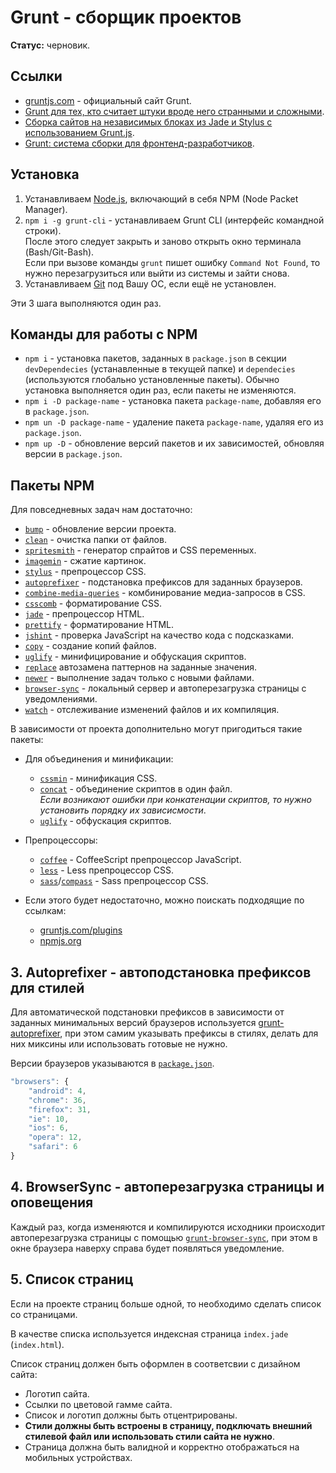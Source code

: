 # Grunt - сборщик проектов

**Статус:** черновик.

## Ссылки

* [gruntjs.com](https://gruntjs.com/) - официальный сайт Grunt.
* [Grunt для тех, кто считает штуки вроде него странными и сложными](http://frontender.info/grunt-is-not-weird-and-hard/).
* [Сборка сайтов на независимых блоках из Jade и Stylus с использованием Grunt.js](http://oleggromov.com/slides/independent-blocks-assemble/).
* [Grunt: система сборки для фронтенд-разработчиков](http://sapegin.ru/pres/grunt/).

## Установка

1. Устанавливаем [Node.js](http://nodejs.org/download/), включающий в себя NPM (Node Packet Manager).
2. `npm i -g grunt-cli` - устанавливаем Grunt CLI (интерфейс командной строки).<br>
После этого следует закрыть и заново открыть окно терминала (Bash/Git-Bash).<br>
Если при вызове команды `grunt` пишет ошибку `Command Not Found`, то нужно перезагрузиться или выйти из системы и зайти снова.
3. Устанавливаем [Git](http://git-scm.com/book/ru/Введение-Установка-Git) под Вашу ОС, если ещё не установлен.

Эти 3 шага выполняются один раз.

## Команды для работы с NPM

- `npm i` - установка пакетов, заданных в `package.json` в секции `devDependecies` (устанавленные в текущей папке) и `dependecies` (используются глобально установленные пакеты). Обычно установка выполняется один раз, если пакеты не изменяются.
- `npm i -D package-name` - установка пакета `package-name`, добавляя его в `package.json`.
- `npm un -D package-name` - удаление пакета `package-name`, удаляя его из `package.json`.
- `npm up -D` - обновление версий пакетов и их зависимостей, обновляя версии в `package.json`.

## Пакеты NPM

Для повседневных задач нам достаточно:
* [`bump`](https://www.npmjs.org/package/grunt-bump) - обновление версии проекта.
* [`clean`](https://www.npmjs.org/package/grunt-contrib-clean) - очистка папки от файлов.
* [`spritesmith`](https://www.npmjs.org/package/grunt-spritesmith) - генератор спрайтов и CSS переменных.
* [`imagemin`](https://www.npmjs.org/package/grunt-contrib-imagemin) - сжатие картинок.
* [`stylus`](https://www.npmjs.org/package/grunt-contrib-stylus) - препроцессор CSS.
* [`autoprefixer`](https://www.npmjs.org/package/grunt-autoprefixer) - подстановка префиксов для заданных браузеров.
* [`combine-media-queries`](https://www.npmjs.org/package/grunt-combine-media-queries) - комбинирование медиа-запросов в CSS.
* [`csscomb`](https://www.npmjs.org/package/grunt-csscomb) - форматирование CSS.
* [`jade`](https://www.npmjs.org/package/grunt-contrib-jade) - препроцессор HTML.
* [`prettify`](https://www.npmjs.org/package/grunt-prettify) - форматирование HTML.
* [`jshint`](https://www.npmjs.org/package/grunt-contrib-jshint) - проверка JavaScript на качество кода с подсказками.
* [`copy`](https://www.npmjs.org/package/grunt-contrib-copy) - создание копий файлов.
* [`uglify`](https://www.npmjs.org/package/grunt-contrib-uglify) - минифицирование и обфускация скриптов.
* [`replace`](https://www.npmjs.org/package/grunt-replace) автозамена паттернов на заданные значения.
* [`newer`](https://www.npmjs.org/package/grunt-newer) - выполнение задач только с новыми файлами.
* [`browser-sync`](https://www.npmjs.org/package/grunt-browser-sync) - локальный сервер и автоперезагрузка страницы с уведомлениями.
* [`watch`](https://www.npmjs.org/package/grunt-contrib-watch) - отслеживание изменений файлов и их компиляция.

В зависимости от проекта дополнительно могут пригодиться такие пакеты:
* Для объединения и минификации:
    * [`cssmin`](https://www.npmjs.org/package/grunt-contrib-cssmin) - минификация CSS.
    * [`concat`](https://www.npmjs.org/package/grunt-contrib-concat) - объединение скриптов в один файл.<br>
      *Если возникают ошибки при конкатенации скриптов, то нужно установить порядку их зависисмости*.
    * [`uglify`](https://www.npmjs.org/package/grunt-contrib-uglify) - обфускация скриптов.

* Препроцессоры:
    * [`coffee`](https://www.npmjs.org/package/grunt-contrib-coffee) - CoffeeScript препроцессор JavaScript.
    * [`less`](https://www.npmjs.org/package/grunt-contrib-less) - Less препроцессор CSS.
    * [`sass`](https://www.npmjs.org/package/grunt-contrib-sass)/[`compass`](https://www.npmjs.org/package/grunt-contrib-compass) - Sass препроцессор CSS.


* Если этого будет недостаточно, можно поискать подходящие по ссылкам:
    * [gruntjs.com/plugins](https://gruntjs.com/plugins)
    * [npmjs.org](https://www.npmjs.org/)


## 3. Autoprefixer - автоподстановка префиксов для стилей

Для автоматической подстановки префиксов в зависимости от заданных минимальных версий браузеров используется [grunt-autoprefixer](https://www.npmjs.org/package/grunt-autoprefixer), при этом самим указывать префиксы в стилях, делать для них миксины или использовать готовые не нужно.

Версии браузеров указываются в [`package.json`](https://github.com/CSSSR/csssr-project-template/blob/master/package.json#L55-L63).

```javascript
"browsers": {
    "android": 4,
    "chrome": 36,
    "firefox": 31,
    "ie": 10,
    "ios": 6,
    "opera": 12,
    "safari": 6
}
```


## 4. BrowserSync - автоперезагрузка страницы и оповещения

Каждый раз, когда изменяются и компилируются исходники происходит автоперезагрузка страницы с помощью [`grunt-browser-sync`](https://www.npmjs.org/package/grunt-browser-sync), при этом в окне браузера наверху справа будет появляться уведомление.


## 5. Список страниц

Если на проекте страниц больше одной, то необходимо сделать список со страницами.

В качестве списка используется индексная страница `index.jade` (`index.html`).

Список страниц должен быть оформлен в соответсвии с дизайном сайта:
* Логотип сайта.
* Ссылки по цветовой гамме сайта.
* Список и логотип должны быть отцентрированы.
* **Стили должны быть встроены в страницу, подключать внешний стилевой файл или использовать стили сайта не нужно**.
* Страница должна быть валидной и корректно отображаться на мобильных устройствах.
